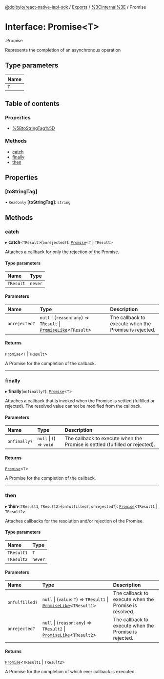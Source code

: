 [@dolbyio/react-native-iapi-sdk](../README.md) / [Exports](../modules.md) / [%3Cinternal%3E](../modules/_internal_.md) / Promise

# Interface: Promise<T\>

[<internal>](../modules/_internal_.md).Promise

Represents the completion of an asynchronous operation

## Type parameters

| Name |
| :------ |
| `T` |

## Table of contents

### Properties

- [%5BtoStringTag%5D](_internal_.Promise.md#[tostringtag])

### Methods

- [catch](_internal_.Promise.md#catch)
- [finally](_internal_.Promise.md#finally)
- [then](_internal_.Promise.md#then)

## Properties

### [toStringTag]

• `Readonly` **[toStringTag]**: `string`

## Methods

### catch

▸ **catch**<`TResult`\>(`onrejected?`): [`Promise`](../modules/_internal_.md#promise)<`T` \| `TResult`\>

Attaches a callback for only the rejection of the Promise.

#### Type parameters

| Name | Type |
| :------ | :------ |
| `TResult` | `never` |

#### Parameters

| Name | Type | Description |
| :------ | :------ | :------ |
| `onrejected?` | ``null`` \| (`reason`: `any`) => `TResult` \| [`PromiseLike`](_internal_.PromiseLike.md)<`TResult`\> | The callback to execute when the Promise is rejected. |

#### Returns

[`Promise`](../modules/_internal_.md#promise)<`T` \| `TResult`\>

A Promise for the completion of the callback.

___

### finally

▸ **finally**(`onfinally?`): [`Promise`](../modules/_internal_.md#promise)<`T`\>

Attaches a callback that is invoked when the Promise is settled (fulfilled or rejected). The
resolved value cannot be modified from the callback.

#### Parameters

| Name | Type | Description |
| :------ | :------ | :------ |
| `onfinally?` | ``null`` \| () => `void` | The callback to execute when the Promise is settled (fulfilled or rejected). |

#### Returns

[`Promise`](../modules/_internal_.md#promise)<`T`\>

A Promise for the completion of the callback.

___

### then

▸ **then**<`TResult1`, `TResult2`\>(`onfulfilled?`, `onrejected?`): [`Promise`](../modules/_internal_.md#promise)<`TResult1` \| `TResult2`\>

Attaches callbacks for the resolution and/or rejection of the Promise.

#### Type parameters

| Name | Type |
| :------ | :------ |
| `TResult1` | `T` |
| `TResult2` | `never` |

#### Parameters

| Name | Type | Description |
| :------ | :------ | :------ |
| `onfulfilled?` | ``null`` \| (`value`: `T`) => `TResult1` \| [`PromiseLike`](_internal_.PromiseLike.md)<`TResult1`\> | The callback to execute when the Promise is resolved. |
| `onrejected?` | ``null`` \| (`reason`: `any`) => `TResult2` \| [`PromiseLike`](_internal_.PromiseLike.md)<`TResult2`\> | The callback to execute when the Promise is rejected. |

#### Returns

[`Promise`](../modules/_internal_.md#promise)<`TResult1` \| `TResult2`\>

A Promise for the completion of which ever callback is executed.
